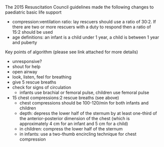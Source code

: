 The 2015 Resuscitation Council guidelines made the following changes to paediatric basic life support  
* compression:ventilation ratio: lay rescuers should use a ratio of 30:2\. If there are two or more rescuers with a duty to respond then a ratio of 15:2 should be used
* age definitions: an infant is a child under 1 year, a child is between 1 year and puberty

  
Key points of algorithm (please see link attached for more details)  
* unresponsive?
* shout for help
* open airway
* look, listen, feel for breathing
* give 5 rescue breaths
* check for signs of circulation
	+ infants use brachial or femoral pulse, children use femoral pulse
* 15 chest compressions:2 rescue breaths (see above)
	+ chest compressions should be 100\-120/min for both infants and children
	+ depth: depress the lower half of the sternum by at least one\-third of the anterior\-posterior dimension of the chest (which is approximately 4 cm for an infant and 5 cm for a child)
	+ in children: compress the lower half of the sternum
	+ in infants: use a two\-thumb encircling technique for chest compression
